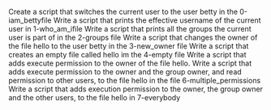 Create a script that switches the current user to the user betty in the 0-iam_bettyfile
Write a script that prints the effective username of the current user in 1-who_am_ifile
Write a script that prints all the groups the current user is part of in the 2-groups file
Write a script that changes the owner of the file hello to the user betty in the  3-new_owner file
Write a script that creates an empty file called hello im the 4-empty file
Write a script that adds execute permission to the owner of the file hello.
Write a script that adds execute permission to the owner and the group owner, and read permission to other users, to the file hello in the file 6-multiple_permissions
Write a script that adds execution permission to the owner, the group owner and the other users, to the file hello in 7-everybody 
